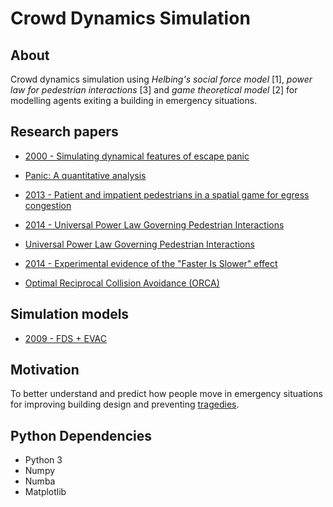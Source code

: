 Crowd Dynamics Simulation
=========================

## About

Crowd dynamics simulation using _Helbing's social force model_ [1], _power law for pedestrian interactions_ [3] and _game theoretical model_ [2] for modelling agents exiting a building in emergency situations. 

## Research papers

- [2000 - Simulating dynamical features of escape panic](http://www.nature.com/nature/journal/v407/n6803/full/407487a0.html)
- [Panic: A quantitative analysis](http://angel.elte.hu/panic/)

- [2013 - Patient and impatient pedestrians in a spatial game for egress congestion](http://journals.aps.org/pre/abstract/10.1103/PhysRevE.87.012802)

- [2014 - Universal Power Law Governing Pedestrian Interactions](http://journals.aps.org/prl/abstract/10.1103/PhysRevLett.113.238701)
- [Universal Power Law Governing Pedestrian Interactions](http://motion.cs.umn.edu/PowerLaw/)

- [2014 - Experimental evidence of the "Faster Is Slower" effect](http://www.sciencedirect.com/science/article/pii/S2352146514001215)

- [Optimal Reciprocal Collision Avoidance (ORCA)](http://gamma.cs.unc.edu/ORCA/)

## Simulation models

- [2009 - FDS + EVAC](http://www.vtt.fi/inf/pdf/workingpapers/2009/W119.pdf)

## Motivation

To better understand and predict how people move in emergency situations for improving building design and preventing [tragedies](https://en.wikipedia.org/wiki/List_of_human_crushes).

## Python Dependencies

- Python 3
- Numpy
- Numba
- Matplotlib
